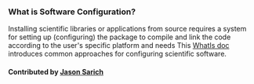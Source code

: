 
### What is Software Configuration?

Installing scientific libraries or applications from source requires a system for setting up (configuring) the package to compile and link the code according to the user's specific platform and needs  This [WhatIs doc](https://ideas-productivity.org/wordpress/wp-content/uploads/2016/04/IDEAS-ConfigurationWhatIsSoftwareConfiguration-V0.2.pdf "What is Software Configuration?") introduces common approaches for configuring scientific software.

#### Contributed by [Jason Sarich](https://github.com/sarich)

<!---
Publish: yes
Categories: development
Topics: configuration and building
Tags: document, whatis, terminology
Level: 0
Prerequisites: none
Aggregate: none
--->
